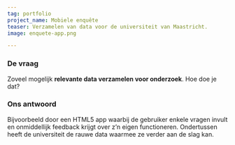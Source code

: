 ```yaml
---
tag: portfolio
project_name: Mobiele enquête
teaser: Verzamelen van data voor de universiteit van Maastricht.
image: enquete-app.png

---
```


### De vraag
Zoveel mogelijk **relevante data verzamelen voor onderzoek**. Hoe doe je dat? 

### Ons antwoord
Bijvoorbeeld door een HTML5 app waarbij de gebruiker enkele vragen invult en onmiddellijk feedback krijgt over z’n eigen functioneren. Ondertussen heeft de universiteit de rauwe data waarmee ze verder aan de slag kan.

